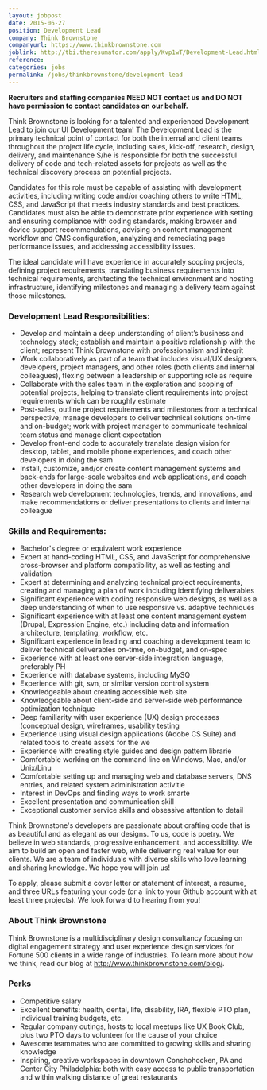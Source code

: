 ```yaml
---
layout: jobpost
date: 2015-06-27
position: Development Lead
company: Think Brownstone
companyurl: https://www.thinkbrownstone.com
joblink: http://tbi.theresumator.com/apply/Kvp1wT/Development-Lead.html
reference:
categories: jobs
permalink: /jobs/thinkbrownstone/development-lead
---
```


**Recruiters and staffing companies NEED NOT contact us and DO NOT have permission to contact candidates on our behalf.**

Think Brownstone is looking for a talented and experienced Development Lead to join our UI Development team! The Development Lead is the primary technical point of contact for both the internal and client teams throughout the project life cycle, including sales, kick-off, research, design, delivery, and maintenance S/he is responsible for both the successful delivery of code and tech-related assets for projects as well as the technical discovery process on potential projects.

Candidates for this role must be capable of assisting with development activities, including writing code and/or coaching others to write HTML, CSS, and JavaScript that meets industry standards and best practices. Candidates must also be able to demonstrate prior experience with setting and ensuring compliance with coding standards, making browser and device support recommendations, advising on content management workflow and CMS configuration, analyzing and remediating page performance issues, and addressing accessibility issues.

The ideal candidate will have experience in accurately scoping projects, defining project requirements, translating business requirements into technical requirements, architecting the technical environment and hosting infrastructure, identifying milestones and managing a delivery team against those milestones.

###  Development Lead Responsibilities:
* Develop and maintain a deep understanding of client’s business and technology stack; establish and maintain a positive relationship with the client; represent Think Brownstone with professionalism and integrit
* Work collaboratively as part of a team that includes visual/UX designers, developers, project managers, and other roles (both clients and internal colleagues), flexing between a leadership or supporting role as require
* Collaborate with the sales team in the exploration and scoping of potential projects, helping to translate client requirements into project requirements which can be roughly estimate
* Post-sales, outline project requirements and milestones from a technical perspective; manage developers to deliver technical solutions on-time and on-budget; work with project manager to communicate technical team status and manage client expectation
* Develop front-end code to accurately translate design vision for desktop, tablet, and mobile phone experiences, and coach other developers in doing the sam
* Install, customize, and/or create content management systems and back-ends for large-scale websites and web applications, and coach other developers in doing the sam
* Research web development technologies, trends, and innovations, and make recommendations or deliver presentations to clients and internal colleague

###  Skills and Requirements:
* Bachelor's degree or equivalent work experience
* Expert at hand-coding HTML, CSS, and JavaScript for comprehensive cross-browser and platform compatibility, as well as testing and validation
* Expert at determining and analyzing technical project requirements, creating and managing a plan of work including identifying deliverables
* Significant experience with coding responsive web designs, as well as a deep understanding of when to use responsive vs. adaptive techniques
* Significant experience with at least one content management system (Drupal, Expression Engine, etc.) including data and information architecture, templating, workflow, etc.
* Significant experience in leading and coaching a development team to deliver technical deliverables on-time, on-budget, and on-spec
* Experience with at least one server-side integration language, preferably PH
* Experience with database systems, including MySQ
* Experience with git, svn, or similar version control system
* Knowledgeable about creating accessible web site
* Knowledgeable about client-side and server-side web performance optimization technique
* Deep familiarity with user experience (UX) design processes (conceptual design, wireframes, usability testing
* Experience using visual design applications (Adobe CS Suite) and related tools to create assets for the we
* Experience with creating style guides and design pattern librarie
* Comfortable working on the command line on Windows, Mac, and/or Unix/Linu
* Comfortable setting up and managing web and database servers, DNS entries, and related system administration activitie
* Interest in DevOps and finding ways to work smarte
* Excellent presentation and communication skill
* Exceptional customer service skills and obsessive attention to detail

Think Brownstone's developers are passionate about crafting code that is as beautiful and as elegant as our designs. To us, code is poetry. We believe in web standards, progressive enhancement, and accessibility. We aim to build an open and faster web, while delivering real value for our clients. We are a team of individuals with diverse skills who love learning and sharing knowledge. We hope you will join us!

To apply, please submit a cover letter or statement of interest, a resume, and three URLs featuring your code (or a link to your Github account with at least three projects). We look forward to hearing from you!

###  About Think Brownstone

Think Brownstone is a multidisciplinary design consultancy focusing on digital engagement strategy and user experience design services for Fortune 500 clients in a wide range of industries. To learn more about how we think, read our blog at <a href="http://www.thinkbrownstone.com/blog/" target="_blank">http://www.thinkbrownstone.com/blog/</a>.

### Perks
* Competitive salary
* Excellent benefits: health, dental, life, disability, IRA, flexible PTO plan, individual training budgets, etc.
* Regular company outings, hosts to local meetups like UX Book Club, plus two PTO days to volunteer for the cause of your choice
* Awesome teammates who are committed to growing skills and sharing knowledge
* Inspiring, creative workspaces in downtown Conshohocken, PA and Center City Philadelphia: both with easy access to public transportation and within walking distance of great restaurants